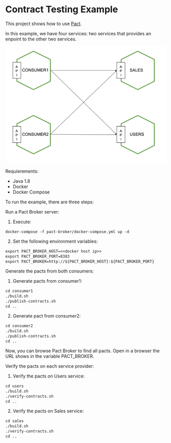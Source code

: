 # Contract Testing Example

This project shows how to use [Pact](http://docs.pact.io).

In this example, we have four services: two services that provides an enpoint to the other two services.

![Pact Example](images/pact_example.png "Pact Example")

Requierements:

* Java 1.8
* Docker
* Docker Compose

To run the example, there are three steps:

Run a Pact Broker server:

1. Execute:
```
docker-compose -f pact-broker/docker-compose.yml up -d
```
2. Set the following environment variables:
```
export PACT_BROKER_HOST=<<docker host ip>>
export PACT_BROKER_PORT=8383
export PACT_BROKER=http://${PACT_BROKER_HOST}:${PACT_BROKER_PORT}
```

Generate the pacts from both consumers:

1. Generate pacts from consumer1:
```
cd consumer1
./build.sh
./publish-contracts.sh
cd ..
```
2. Generate pact from consumer2:
```
cd consumer2
./build.sh
./publish-contracts.sh
cd ..
```
Now, you can browse Pact Broker to find all pacts. Open in a browser the URL shows in the variable PACT\_BROKER.

Verify the pacts on each service provider:

1. Verify the pacts on Users service:
```
cd users
./build.sh
./verify-contracts.sh
cd ..
```
2. Verify the pacts on Sales service:
```
cd sales
./build.sh
./verify-contracts.sh
cd ..
```
